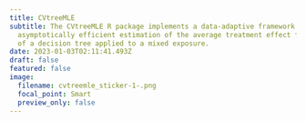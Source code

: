```yaml
---
title: CVtreeMLE
subtitle: The CVtreeMLE R package implements a data-adaptive framework for
  asymptotically efficient estimation of the average treatment effect for leaves
  of a decision tree applied to a mixed exposure.
date: 2023-01-03T02:11:41.493Z
draft: false
featured: false
image:
  filename: cvtreemle_sticker-1-.png
  focal_point: Smart
  preview_only: false
---
```

